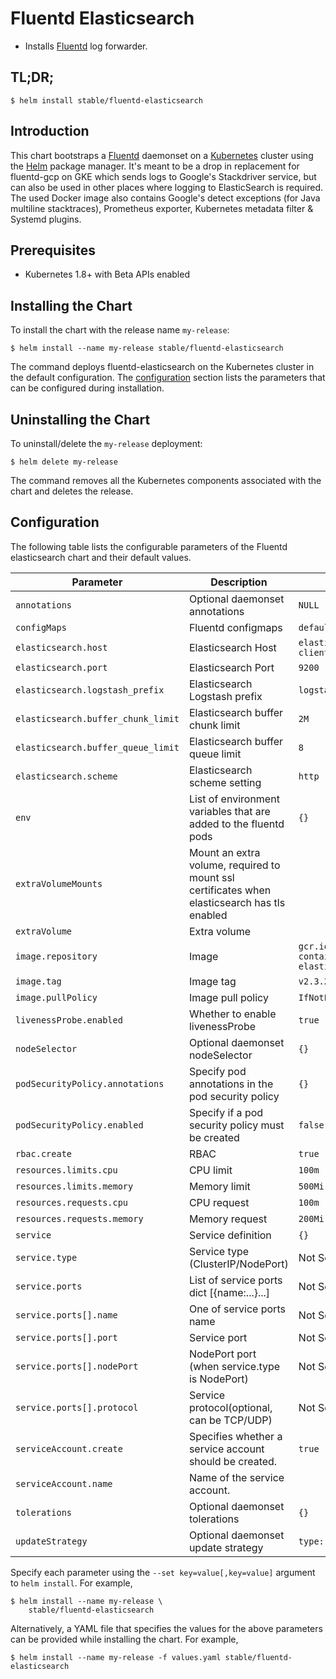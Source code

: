 # Fluentd Elasticsearch

* Installs [Fluentd](https://www.fluentd.org/) log forwarder.

## TL;DR;

```console
$ helm install stable/fluentd-elasticsearch
```

## Introduction

This chart bootstraps a [Fluentd](https://www.fluentd.org/) daemonset on a [Kubernetes](http://kubernetes.io) cluster using the [Helm](https://helm.sh) package manager.
It's meant to be a drop in replacement for fluentd-gcp on GKE which sends logs to Google's Stackdriver service, but can also be used in other places where logging to ElasticSearch is required.
The used Docker image also contains Google's detect exceptions (for Java multiline stacktraces), Prometheus exporter, Kubernetes metadata filter & Systemd plugins.

## Prerequisites

- Kubernetes 1.8+ with Beta APIs enabled

## Installing the Chart

To install the chart with the release name `my-release`:

```console
$ helm install --name my-release stable/fluentd-elasticsearch
```

The command deploys fluentd-elasticsearch on the Kubernetes cluster in the default configuration. The [configuration](#configuration) section lists the parameters that can be configured during installation.

## Uninstalling the Chart

To uninstall/delete the `my-release` deployment:

```console
$ helm delete my-release
```

The command removes all the Kubernetes components associated with the chart and deletes the release.

## Configuration

The following table lists the configurable parameters of the Fluentd elasticsearch chart and their default values.


| Parameter                          | Description                                | Default                                                    |
| ---------------------------------- | ------------------------------------------ | ---------------------------------------------------------- |
| `annotations`                      | Optional daemonset annotations             | `NULL`                                                     |
| `configMaps`                       | Fluentd configmaps                         | `default conf files`                                       |
| `elasticsearch.host`               | Elasticsearch Host                         | `elasticsearch-client`                                     |
| `elasticsearch.port`               | Elasticsearch Port                         | `9200`                                                     |
| `elasticsearch.logstash_prefix`    | Elasticsearch Logstash prefix              | `logstash`                                                 |
| `elasticsearch.buffer_chunk_limit` | Elasticsearch buffer chunk limit           | `2M`                                                       |
| `elasticsearch.buffer_queue_limit` | Elasticsearch buffer queue limit           | `8`                                                        |
| `elasticsearch.scheme`             | Elasticsearch scheme setting               | `http`                                                     |
| `env`                              | List of environment variables that are added to the fluentd pods   | `{}`                               |
| `extraVolumeMounts`                | Mount an extra volume, required to mount ssl certificates when elasticsearch has tls enabled |          |
| `extraVolume`                      | Extra volume                               |                                                            |
| `image.repository`                 | Image                                      | `gcr.io/google-containers/fluentd-elasticsearch`           |
| `image.tag`                        | Image tag                                  | `v2.3.2`                                                   |
| `image.pullPolicy`                 | Image pull policy                          | `IfNotPresent`                                             |
| `livenessProbe.enabled`            | Whether to enable livenessProbe            | `true`                                                     |
| `nodeSelector`                     | Optional daemonset nodeSelector            | `{}`                                                       |
| `podSecurityPolicy.annotations`    | Specify pod annotations in the pod security policy | `{}`                                               |
| `podSecurityPolicy.enabled`        | Specify if a pod security policy must be created   | `false`                                            |
| `rbac.create`                      | RBAC                                       | `true`                                                     |
| `resources.limits.cpu`             | CPU limit                                  | `100m`                                                     |
| `resources.limits.memory`          | Memory limit                               | `500Mi`                                                    |
| `resources.requests.cpu`           | CPU request                                | `100m`                                                     |
| `resources.requests.memory`        | Memory request                             | `200Mi`                                                    |
| `service`                          | Service definition                         | `{}`                                                       |
| `service.type`                     | Service type (ClusterIP/NodePort)          | Not Set                                                    |
| `service.ports`                    | List of service ports dict [{name:...}...] | Not Set                                                    |
| `service.ports[].name`             | One of service ports name                  | Not Set                                                    |
| `service.ports[].port`             | Service port                               | Not Set                                                    |
| `service.ports[].nodePort`         | NodePort port (when service.type is NodePort) | Not Set                                                 |
| `service.ports[].protocol`         | Service protocol(optional, can be TCP/UDP) | Not Set                                                    |
| `serviceAccount.create`            | Specifies whether a service account should be created.| `true`                                          |
| `serviceAccount.name`              | Name of the service account.               |                                                            |
| `tolerations`                      | Optional daemonset tolerations             | `{}`                                                       |
| `updateStrategy`                   | Optional daemonset update strategy         | `type: RollingUpdate`                                      |


Specify each parameter using the `--set key=value[,key=value]` argument to `helm install`. For example,

```console
$ helm install --name my-release \
    stable/fluentd-elasticsearch
```

Alternatively, a YAML file that specifies the values for the above parameters can be provided while installing the chart. For example,

```console
$ helm install --name my-release -f values.yaml stable/fluentd-elasticsearch
```
